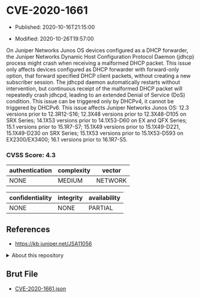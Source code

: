 # CVE-2020-1661

- Published: 2020-10-16T21:15:00

- Modified: 2020-10-26T19:57:00

On Juniper Networks Junos OS devices configured as a DHCP forwarder, the Juniper Networks Dynamic Host Configuration Protocol Daemon (jdhcp) process might crash when receiving a malformed DHCP packet. This issue only affects devices configured as DHCP forwarder with forward-only option, that forward specified DHCP client packets, without creating a new subscriber session. The jdhcpd daemon automatically restarts without intervention, but continuous receipt of the malformed DHCP packet will repeatedly crash jdhcpd, leading to an extended Denial of Service (DoS) condition. This issue can be triggered only by DHCPv4, it cannot be triggered by DHCPv6. This issue affects Juniper Networks Junos OS: 12.3 versions prior to 12.3R12-S16; 12.3X48 versions prior to 12.3X48-D105 on SRX Series; 14.1X53 versions prior to 14.1X53-D60 on EX and QFX Series; 15.1 versions prior to 15.1R7-S7; 15.1X49 versions prior to 15.1X49-D221, 15.1X49-D230 on SRX Series; 15.1X53 versions prior to 15.1X53-D593 on EX2300/EX3400; 16.1 versions prior to 16.1R7-S5.

### CVSS Score: **4.3**

| authentication | complexity | vector |
| --- | --- | --- |
| NONE | MEDIUM | NETWORK |

| confidentiality | integrity | availability |
| --- | --- | --- |
| NONE | NONE | PARTIAL |

## References

* https://kb.juniper.net/JSA11056

<details>
<summary>About this repository</summary> 

  This repository is part of the project [Live Hack CVE](https://github.com/Live-Hack-CVE). Main website can be found [www.live-hack.org](https://www.live-hack.org) 
  
  Made by [Sn0wAlice](https://github.com/Sn0wAlice) for the people that care about security and need to have a feed of the latest CVEs. Hope you enjoy it, don't forget to star the repo and follow me on [Twitter](https://twitter.com/Sn0wAlice) and [Github](https://github.com/Sn0wAlice). And that is my [personnal website](https://www.alice-snow.me/)

  - [Home Page](https://github.com/Live-Hack-CVE)
  - [Framework](https://github.com/Live-Hack-CVE/cve-framework)
  - [CVE database](https://github.com/Live-Hack-CVE/full_database)
  - [Changelog](https://github.com/Live-Hack-CVE/Changelog)
</details>

## Brut File

* [CVE-2020-1661.json](https://raw.githubusercontent.com/Live-Hack-CVE/full_database/main/cves/2020/CVE-2020-1661.json)

